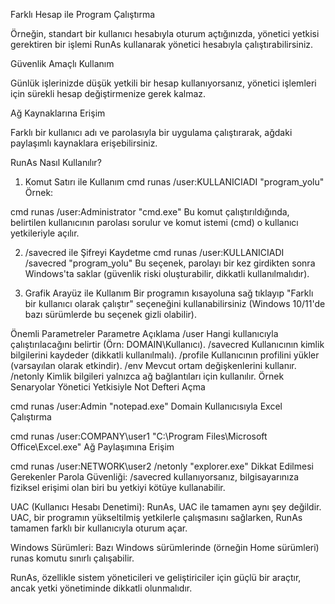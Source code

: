 Farklı Hesap ile Program Çalıştırma

Örneğin, standart bir kullanıcı hesabıyla oturum açtığınızda, yönetici yetkisi gerektiren bir işlemi RunAs kullanarak yönetici hesabıyla çalıştırabilirsiniz.

Güvenlik Amaçlı Kullanım

Günlük işlerinizde düşük yetkili bir hesap kullanıyorsanız, yönetici işlemleri için sürekli hesap değiştirmenize gerek kalmaz.

Ağ Kaynaklarına Erişim

Farklı bir kullanıcı adı ve parolasıyla bir uygulama çalıştırarak, ağdaki paylaşımlı kaynaklara erişebilirsiniz.

RunAs Nasıl Kullanılır?
1. Komut Satırı ile Kullanım
cmd
runas /user:KULLANICIADI "program_yolu"
Örnek:

cmd
runas /user:Administrator "cmd.exe"
Bu komut çalıştırıldığında, belirtilen kullanıcının parolası sorulur ve komut istemi (cmd) o kullanıcı yetkileriyle açılır.

2. /savecred ile Şifreyi Kaydetme
cmd
runas /user:KULLANICIADI /savecred "program_yolu"
Bu seçenek, parolayı bir kez girdikten sonra Windows'ta saklar (güvenlik riski oluşturabilir, dikkatli kullanılmalıdır).

3. Grafik Arayüz ile Kullanım
Bir programın kısayoluna sağ tıklayıp "Farklı bir kullanıcı olarak çalıştır" seçeneğini kullanabilirsiniz (Windows 10/11'de bazı sürümlerde bu seçenek gizli olabilir).

Önemli Parametreler
Parametre	Açıklama
/user	Hangi kullanıcıyla çalıştırılacağını belirtir (Örn: DOMAIN\Kullanıcı).
/savecred	Kullanıcının kimlik bilgilerini kaydeder (dikkatli kullanılmalı).
/profile	Kullanıcının profilini yükler (varsayılan olarak etkindir).
/env	Mevcut ortam değişkenlerini kullanır.
/netonly	Kimlik bilgileri yalnızca ağ bağlantıları için kullanılır.
Örnek Senaryolar
Yönetici Yetkisiyle Not Defteri Açma

cmd
runas /user:Admin "notepad.exe"
Domain Kullanıcısıyla Excel Çalıştırma

cmd
runas /user:COMPANY\user1 "C:\Program Files\Microsoft Office\Excel.exe"
Ağ Paylaşımına Erişim

cmd
runas /user:NETWORK\user2 /netonly "explorer.exe"
Dikkat Edilmesi Gerekenler
Parola Güvenliği: /savecred kullanıyorsanız, bilgisayarınıza fiziksel erişimi olan biri bu yetkiyi kötüye kullanabilir.

UAC (Kullanıcı Hesabı Denetimi): RunAs, UAC ile tamamen aynı şey değildir. UAC, bir programın yükseltilmiş yetkilerle çalışmasını sağlarken, RunAs tamamen farklı bir kullanıcıyla oturum açar.

Windows Sürümleri: Bazı Windows sürümlerinde (örneğin Home sürümleri) runas komutu sınırlı çalışabilir.

RunAs, özellikle sistem yöneticileri ve geliştiriciler için güçlü bir araçtır, ancak yetki yönetiminde dikkatli olunmalıdır.
